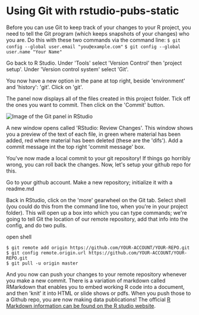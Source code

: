 # Using Git with rstudio-pubs-static

Before you can use Git to keep track of your changes to your R project, you need to tell the Git program (which keeps snapshots of your changes) who you are. Do this with these two commands via the command line:
`$ git config --global user.email "you@example.com"`
`$ git config --global user.name "Your Name"`

Go back to R Studio. Under 'Tools' select 'Version Control' then 'project setup'. Under 'Version control system' select 'Git'.

You now have a new option in the pane at top right, beside 'environment' and 'history': 'git'. Click on 'git'.

The panel now displays all of the files created in this project folder. Tick off the ones you want to commit. Then click on the 'Commit' button.

![Image of the Git panel in RStudio](https://i.imgur.com/6CiY06Q.png)

A new window opens called 'RStudio: Review Changes'. This window shows you a preview of the text of each file, in green where material has been added, red where material has been deleted (these are the 'difs'). Add a commit message int the top right 'commit message' box.

You've now made a local commit to your git repository! If things go horribly wrong, you can roll back the changes. Now, let's setup your github repo for this.

Go to your github account. Make a new repository; initialize it with a readme.md

Back in RStudio, click on the 'more' gearwheel on the Git tab. Select shell (you could do this from the command line too, when you're in your project folder). This will open up a box into which you can type commands; we're going to tell Git the location of our remote repository, add that info into the config, and do two pulls.

open shell
```shell
$ git remote add origin https://github.com/YOUR-ACCOUNT/YOUR-REPO.git
$ git config remote.origin.url https://github.com/YOUR-ACCOUNT/YOUR-REPO.git
$ git pull -u origin master
```
And you now can push your changes to your remote repository whenever you make a new commit. There is a variation of markdown called RMarkdown that enables you to embed working R code into a document, and then 'knit' it into HTML or slide shows or pdfs. When you push those to a Github repo, you are now making data publications! The official [R Markdown information can be found on the R studio website](https://shiny.rstudio.com/articles/rmarkdown.html).
